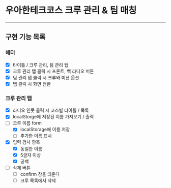 # 우아한테크코스 크루 관리 & 팀 매칭

---

## 구현 기능 목록

### 헤더

- [x] 타이틀 / 크루 관리, 팀 관리 탭
- [x] 크루 관리 탭 클릭 시 프론트, 백 라디오 버튼
- [x] 팀 관리 탭 클릭 시 크루와 미션 옵션
- [x] 탭 클릭 시 화면 전환

### 크루 관리 탭

- [x] 라디오 인풋 클릭 시 코스별 타이틀 / 목록
- [x] localStorge에 저장된 이름 가져오기 / 출력
- [ ] 크루 이름 form
  - [x] localStorage에 이름 저장
  - [ ] 추가한 이름 표시
- [x] 입력 검사 항목
  - [x] 동일한 이름
  - [x] 5글자 이상
  - [x] 공백
- [ ] 삭제 버튼
  - [ ] confirm 창을 띄운다
  - [ ] 크루 목록에서 삭제
